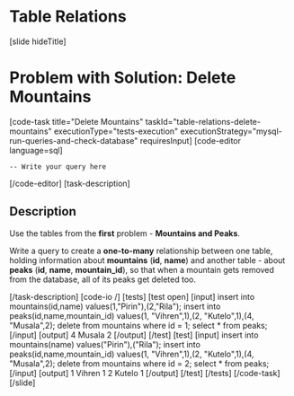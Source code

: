 # Table Relations


[slide hideTitle]
# Problem with Solution: Delete Mountains
[code-task title="Delete Mountains" taskId="table-relations-delete-mountains" executionType="tests-execution" executionStrategy="mysql-run-queries-and-check-database" requiresInput]
[code-editor language=sql]

```
-- Write your query here
```
[/code-editor]
[task-description]
## Description
Use the tables from the **first** problem - **Mountains and Peaks**.

Write a query to create a **one-to-many** relationship between one table, holding information about **mountains** (**id**, **name**) and another table - about **peaks** (**id**, **name**, **mountain_id**), so that when a mountain gets removed from the database, all of its peaks get deleted too.


[/task-description]
[code-io /]
[tests]
[test open]
[input]
insert into mountains(id,name) values(1,"Pirin"),(2,"Rila");
insert into peaks(id,name,mountain_id) values(1, "Vihren",1),(2, "Kutelo",1),(4, "Musala",2);
delete from mountains where id = 1;
select \* from peaks;
[/input]
[output]
4
Musala
2
[/output]
[/test]
[test]
[input]
insert into mountains(name) values("Pirin"),("Rila");
insert into peaks(id,name,mountain_id) values(1, "Vihren",1),(2, "Kutelo",1),(4, "Musala",2);
delete from mountains where id = 2;
select \* from peaks;
[/input]
[output]
1
Vihren
1
2
Kutelo
1
[/output]
[/test]
[/tests]
[/code-task]
[/slide]